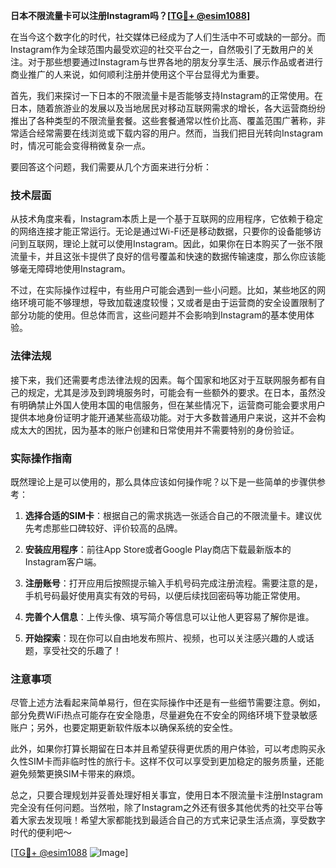 **日本不限流量卡可以注册Instagram吗？[[TG💪+ @esim1088](https://t.me/s/esim1088)]**

在当今这个数字化的时代，社交媒体已经成为了人们生活中不可或缺的一部分。而Instagram作为全球范围内最受欢迎的社交平台之一，自然吸引了无数用户的关注。对于那些想要通过Instagram与世界各地的朋友分享生活、展示作品或者进行商业推广的人来说，如何顺利注册并使用这个平台显得尤为重要。

首先，我们来探讨一下日本的不限流量卡是否能够支持Instagram的正常使用。在日本，随着旅游业的发展以及当地居民对移动互联网需求的增长，各大运营商纷纷推出了各种类型的不限流量套餐。这些套餐通常以性价比高、覆盖范围广著称，非常适合经常需要在线浏览或下载内容的用户。然而，当我们把目光转向Instagram时，情况可能会变得稍微复杂一点。

要回答这个问题，我们需要从几个方面来进行分析：

### 技术层面

从技术角度来看，Instagram本质上是一个基于互联网的应用程序，它依赖于稳定的网络连接才能正常运行。无论是通过Wi-Fi还是移动数据，只要你的设备能够访问到互联网，理论上就可以使用Instagram。因此，如果你在日本购买了一张不限流量卡，并且这张卡提供了良好的信号覆盖和快速的数据传输速度，那么你应该能够毫无障碍地使用Instagram。

不过，在实际操作过程中，有些用户可能会遇到一些小问题。比如，某些地区的网络环境可能不够理想，导致加载速度较慢；又或者是由于运营商的安全设置限制了部分功能的使用。但总体而言，这些问题并不会影响到Instagram的基本使用体验。

### 法律法规

接下来，我们还需要考虑法律法规的因素。每个国家和地区对于互联网服务都有自己的规定，尤其是涉及到跨境服务时，可能会有一些额外的要求。在日本，虽然没有明确禁止外国人使用本国的电信服务，但在某些情况下，运营商可能会要求用户提供本地身份证明才能开通某些高级功能。对于大多数普通用户来说，这并不会构成太大的困扰，因为基本的账户创建和日常使用并不需要特别的身份验证。

### 实际操作指南

既然理论上是可以使用的，那么具体应该如何操作呢？以下是一些简单的步骤供参考：

1. **选择合适的SIM卡**：根据自己的需求挑选一张适合自己的不限流量卡。建议优先考虑那些口碑较好、评价较高的品牌。
   
2. **安装应用程序**：前往App Store或者Google Play商店下载最新版本的Instagram客户端。
   
3. **注册账号**：打开应用后按照提示输入手机号码完成注册流程。需要注意的是，手机号码最好使用真实有效的号码，以便后续找回密码等功能正常使用。
   
4. **完善个人信息**：上传头像、填写简介等信息可以让他人更容易了解你是谁。
   
5. **开始探索**：现在你可以自由地发布照片、视频，也可以关注感兴趣的人或话题，享受社交的乐趣了！

### 注意事项

尽管上述方法看起来简单易行，但在实际操作中还是有一些细节需要注意。例如，部分免费WiFi热点可能存在安全隐患，尽量避免在不安全的网络环境下登录敏感账户；另外，也要定期更新软件版本以确保系统的安全性。

此外，如果你打算长期留在日本并且希望获得更优质的用户体验，可以考虑购买永久性SIM卡而非临时性的旅行卡。这样不仅可以享受到更加稳定的服务质量，还能避免频繁更换SIM卡带来的麻烦。

总之，只要合理规划并妥善处理好相关事宜，使用日本不限流量卡注册Instagram完全没有任何问题。当然啦，除了Instagram之外还有很多其他优秀的社交平台等着大家去发现哦！希望大家都能找到最适合自己的方式来记录生活点滴，享受数字时代的便利吧～

[[TG💪+ @esim1088](https://t.me/s/esim1088) ![Image](https://i.postimg.cc/4NQfJmqS/Snipaste-2025-05-13-00-14-12.png)]